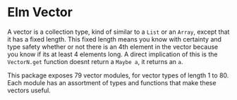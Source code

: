 # Elm Vector

A vector is a collection type, kind of similar to a `List` or an `Array`, except that it has a fixed length. This fixed length means you know with certainty and type safety whether or not there is an 4th element in the vector because you know if its at least 4 elements long. A direct implication of this is the `VectorN.get` function doesnt return a `Maybe a`, it returns an `a`.

This package exposes 79 vector modules, for vector types of length 1 to 80. Each module has an assortment of types and functions that make these vectors useful.
